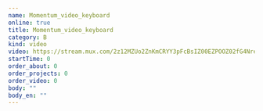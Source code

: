 ```yaml
---
name: Momentum_video_keyboard
online: true
title: Momentum_video_keyboard
category: B
kind: video
video: https://stream.mux.com/2z12MZUo2ZnKmCRYY3pFcBsIZ00EZPOOZ02fG4NreL3Rw.m3u8
startTime: 0
order_about: 0
order_projects: 0
order_video: 0
body: ""
body_en: ""
---
```

